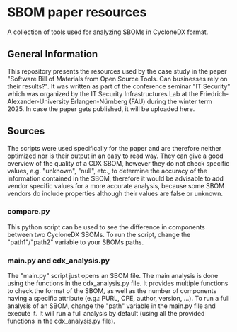# SBOM paper resources

A collection of tools used for analyzing SBOMs in CycloneDX format.

## General Information

This repository presents the resources used by the case study in the paper "Software Bill of Materials from Open Source Tools. Can businesses rely on their results?". It was
written as part of the conference seminar "IT Security" which was organized by the IT Security Infrastructures Lab at the Friedrich-Alexander-University Erlangen-Nürnberg (FAU)
during the winter term 2025. In case the paper gets published, it will be uploaded here.

## Sources

The scripts were used specifically for the paper and are therefore neither optimized nor is their output in an easy to read way.
They can give a good overview of the quality of a CDX SBOM, however they do not check specific values, e.g. "unknown", "null", etc., to determine the accuracy of the information contained in the SBOM,
therefore it would be advisable to add vendor specific <unknown> values for a more accurate analysis, because some SBOM vendors do include properties although their values are false or unknown.

### compare.py

This python script can be used to see the difference in components between two CycloneDX SBOMs.
To run the script, change the "path1"/"path2" variable to your SBOMs paths.

### main.py and cdx_analysis.py

The "main.py" script just opens an SBOM file. The main analysis is done using the functions in the cdx_analysis.py file.
It provides multiple functions to check the format of the SBOM, as well as the number of components having a specific attribute (e.g.: PURL, CPE, author, version, ...).
To run a full analysis of an SBOM, change the "path" variable in the main.py file and execute it. It will run a full analysis by default (using all the provided functions in the cdx_analysis.py file).
